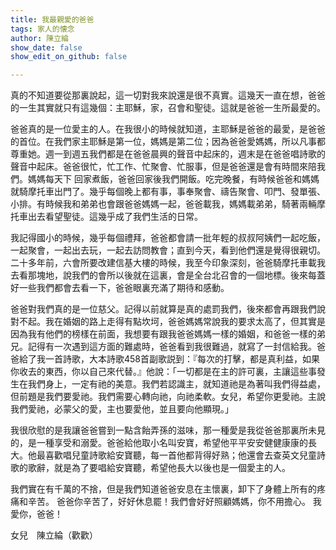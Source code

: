 ```yaml
---
title: 我最親愛的爸爸
tags: 家人的懐念
author: 陳立綸
show_date: false
show_edit_on_github: false

---
```


真的不知道要從那裏說起，這一切對我來說還是很不真實。這幾天一直在想，爸爸的一生其實就只有這幾個：主耶穌，家，召會和聖徒。這就是爸爸一生所最愛的。

爸爸真的是一位愛主的人。在我很小的時候就知道，主耶穌是爸爸的最愛，是爸爸的首位。在我們家主耶穌是第一位，媽媽是第二位；因為爸爸愛媽媽，所以凡事都尊重她。週一到週五我們都是在爸爸晨興的聲音中起床的，週末是在爸爸唱詩歌的聲音中起床。爸爸很忙，忙工作、忙聚會、忙服事，但是爸爸還是會有時間來陪我們。媽媽每天下 回家煮飯，爸爸回家後我們開飯。吃完晚餐，有時候爸爸和媽媽就騎摩托車出門了。幾乎每個晚上都有事，事奉聚會、禱告聚會、叩門、發單張、小排。有時候我和弟弟也會跟爸爸媽媽一起，爸爸載我，媽媽載弟弟，騎著兩輛摩托車出去看望聖徒。這幾乎成了我們生活的日常。

我記得國小的時候，幾乎每個禮拜，爸爸都會請一批年輕的叔叔阿姨們一起吃飯，一起聚會，一起出去玩，一起去訪問教會；直到今天，看到他們還是覺得很親切。二十多年前，六會所要改建信基大樓的時候，我至今印象深刻，爸爸騎摩托車載我去看那塊地，說我們的會所以後就在這裏，會是全台北召會的一個地標。後來每蓋好一些我們都會去看一下，爸爸眼裏充滿了期待和感動。

爸爸對我們真的是一位慈父。記得以前就算是真的處罰我們，後來都會再跟我們說對不起。我在婚姻的路上走得有點坎坷，爸爸媽媽常說我的要求太高了，但其實是因為我有他們的榜樣在前面，我想要有跟我爸爸媽媽一樣的婚姻，和爸爸一樣的弟兄。記得有一次遇到這方面的難處時，爸爸看到我很難過，就寫了一封信給我。爸爸給了我一首詩歌，大本詩歌458首副歌説到：『每次的打擊，都是真利益，如果你收去的東西，你以自己來代替。』他說：「一切都是在主的許可裏，主讓這些事發生在我們身上，一定有祂的美意。我們若認識主，就知道祂是為著叫我們得益處，但前題是我們要愛祂。我們需要心轉向祂，向祂柔軟。女兒，希望你更愛祂。主說我們愛祂，必蒙父的愛，主也要愛他，並且要向他顯現。」

我很欣慰的是我讓爸爸嘗到一點含飴弄孫的滋味，那一種愛是我從爸爸那裏所未見的，是一種享受和溺愛。爸爸給他取小名叫安寶，希望他平平安安健健康康的長大。他最喜歡唱兒童詩歌給安寶聽，每一首他都背得好熟；他還會去查英文兒童詩歌的歌辭，就是為了要唱給安寶聽，希望他長大以後也是一個愛主的人。

我們實在有千萬的不捨，但是我們知道爸爸安息在主懷裏，卸下了身體上所有的疼痛和辛苦。
爸爸你辛苦了，好好休息罷！我們會好好照顧媽媽，你不用擔心。
我愛你，爸爸！

女兒　陳立綸（歡歡）


<!--more-->
